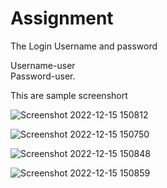 # Assignment


The Login Username and password

Username-user  
Password-user.

This are sample screenshort 

![Screenshot 2022-12-15 150812](https://user-images.githubusercontent.com/120555488/207829143-3fa378e8-b84e-446f-9240-e6bbec1d29a1.jpg)

![Screenshot 2022-12-15 150750](https://user-images.githubusercontent.com/120555488/207829157-2b9a7b7e-0b0f-416a-a87b-d9470ba935f5.jpg)

![Screenshot 2022-12-15 150848](https://user-images.githubusercontent.com/120555488/207829195-225ee6e3-b903-409b-97ed-4e0f364dd91d.jpg)

![Screenshot 2022-12-15 150859](https://user-images.githubusercontent.com/120555488/207829204-11e4558e-e95e-479e-80bd-d708cd4c8489.jpg)
